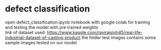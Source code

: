 # defect classification
open defect_classification.ipynb notebook with google colab for training and testing the model with pre trained weights \
link of dataset used: https://www.kaggle.com/ravirajsinh45/real-life-industrial-dataset-of-casting-product 
the folder test images contains some sample images tested on our model
